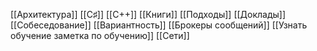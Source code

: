 [[Архитектура]]
[[C♯]]
[[C++]]
[[Книги]]
[[Подходы]]
[[Доклады]]
[[Собеседование]]
[[Вариантность]]
[[Брокеры сообщений]]
[[Узнать обучение заметка по обучению]]
[[Сети]]